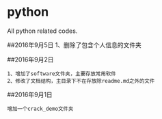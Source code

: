 # python
All python related codes.

##2016年9月5日
    1、删除了包含个人信息的文件夹


##2016年9月2日

	1、增加了software文件夹，主要存放常用软件
	2、修改了文档结构，主目录下不在存放除readme.md之外的文件


##2016年9月1日

	增加一个crack_demo文件夹


